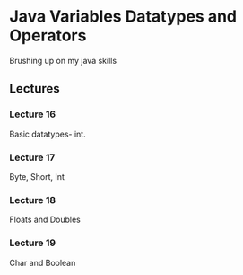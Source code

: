 # Java Variables Datatypes and Operators

Brushing up on my java skills

## Lectures

### Lecture 16

Basic datatypes- int.

### Lecture 17

Byte, Short, Int

### Lecture 18

Floats and Doubles

### Lecture 19

Char and Boolean